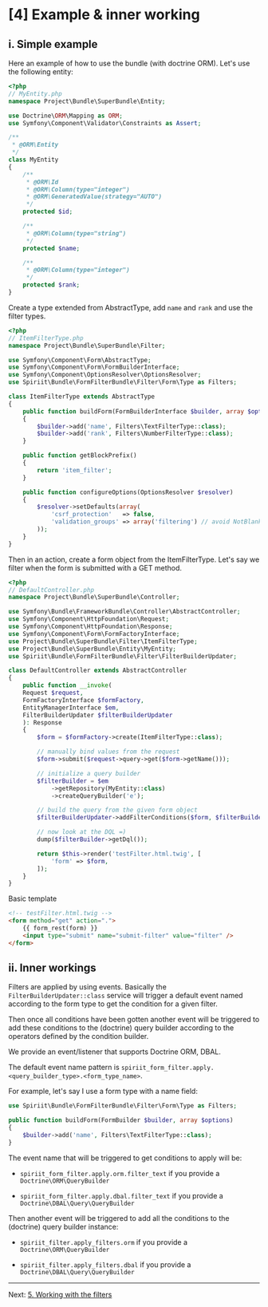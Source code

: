 [4] Example & inner working
===========================

i. Simple example
-----------------

Here an example of how to use the bundle (with doctrine ORM). Let's use the following entity:

```php
<?php
// MyEntity.php
namespace Project\Bundle\SuperBundle\Entity;

use Doctrine\ORM\Mapping as ORM;
use Symfony\Component\Validator\Constraints as Assert;

/**
 * @ORM\Entity
 */
class MyEntity
{
    /**
     * @ORM\Id
     * @ORM\Column(type="integer")
     * @ORM\GeneratedValue(strategy="AUTO")
     */
    protected $id;

    /**
     * @ORM\Column(type="string")
     */
    protected $name;

    /**
     * @ORM\Column(type="integer")
     */
    protected $rank;
}
```

Create a type extended from AbstractType, add `name` and `rank` and use the filter types.

```php
<?php
// ItemFilterType.php
namespace Project\Bundle\SuperBundle\Filter;

use Symfony\Component\Form\AbstractType;
use Symfony\Component\Form\FormBuilderInterface;
use Symfony\Component\OptionsResolver\OptionsResolver;
use Spiriit\Bundle\FormFilterBundle\Filter\Form\Type as Filters;

class ItemFilterType extends AbstractType
{
    public function buildForm(FormBuilderInterface $builder, array $options)
    {
        $builder->add('name', Filters\TextFilterType::class);
        $builder->add('rank', Filters\NumberFilterType::class);
    }

    public function getBlockPrefix()
    {
        return 'item_filter';
    }

    public function configureOptions(OptionsResolver $resolver)
    {
        $resolver->setDefaults(array(
            'csrf_protection'   => false,
            'validation_groups' => array('filtering') // avoid NotBlank() constraint-related message
        ));
    }
}
```

Then in an action, create a form object from the ItemFilterType. Let's say we filter when the form is submitted with a GET method.

```php
<?php
// DefaultController.php
namespace Project\Bundle\SuperBundle\Controller;

use Symfony\Bundle\FrameworkBundle\Controller\AbstractController;
use Symfony\Component\HttpFoundation\Request;
use Symfony\Component\HttpFoundation\Response;
use Symfony\Component\Form\FormFactoryInterface;
use Project\Bundle\SuperBundle\Filter\ItemFilterType;
use Project\Bundle\SuperBundle\Entity\MyEntity;
use Spiriit\Bundle\FormFilterBundle\Filter\FilterBuilderUpdater;

class DefaultController extends AbstractController
{
    public function __invoke(
    Request $request, 
    FormFactoryInterface $formFactory,
    EntityManagerInterface $em,
    FilterBuilderUpdater $filterBuilderUpdater
    ): Response
    {
        $form = $formFactory->create(ItemFilterType::class);

        // manually bind values from the request
        $form->submit($request->query->get($form->getName()));

        // initialize a query builder
        $filterBuilder = $em
            ->getRepository(MyEntity::class)
            ->createQueryBuilder('e');

        // build the query from the given form object
        $filterBuilderUpdater->addFilterConditions($form, $filterBuilder);

        // now look at the DQL =)
        dump($filterBuilder->getDql());

        return $this->render('testFilter.html.twig', [
            'form' => $form,
        ]);
    }
}
```

Basic template

```html
<!-- testFilter.html.twig -->
<form method="get" action=".">
    {{ form_rest(form) }}
    <input type="submit" name="submit-filter" value="filter" />
</form>
```

ii. Inner workings
------------------

Filters are applied by using events. Basically the `FilterBuilderUpdater::class` service will trigger a default event named
according to the form type to get the condition for a given filter.

Then once all conditions have been gotten another event will be triggered to add these conditions to the (doctrine) query 
builder according to the operators defined by the condition builder.

We provide an event/listener that supports Doctrine ORM, DBAL.

The default event name pattern is `spiriit_form_filter.apply.<query_builder_type>.<form_type_name>`.

For example, let's say I use a form type with a name field:

```php
use Spiriit\Bundle\FormFilterBundle\Filter\Form\Type as Filters;

public function buildForm(FormBuilder $builder, array $options)
{
    $builder->add('name', Filters\TextFilterType::class);
}
```

The event name that will be triggered to get conditions to apply will be:

* `spiriit_form_filter.apply.orm.filter_text` if you provide a `Doctrine\ORM\QueryBuilder`

* `spiriit_form_filter.apply.dbal.filter_text` if you provide a `Doctrine\DBAL\Query\QueryBuilder`

Then another event will be triggered to add all the conditions to the (doctrine) query builder instance:

* `spiriit_filter.apply_filters.orm` if you provide a `Doctrine\ORM\QueryBuilder`

* `spiriit_filter.apply_filters.dbal` if you provide a `Doctrine\DBAL\Query\QueryBuilder`

***

Next: [5. Working with the filters](working-with-the-bundle.md)
